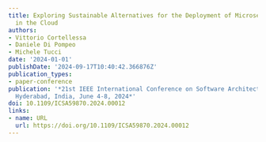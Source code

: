 ```yaml
---
title: Exploring Sustainable Alternatives for the Deployment of Microservices Architectures
  in the Cloud
authors:
- Vittorio Cortellessa
- Daniele Di Pompeo
- Michele Tucci
date: '2024-01-01'
publishDate: '2024-09-17T10:40:42.366876Z'
publication_types:
- paper-conference
publication: '*21st IEEE International Conference on Software Architecture, ICSA 2024,
  Hyderabad, India, June 4-8, 2024*'
doi: 10.1109/ICSA59870.2024.00012
links:
- name: URL
  url: https://doi.org/10.1109/ICSA59870.2024.00012
---
```

